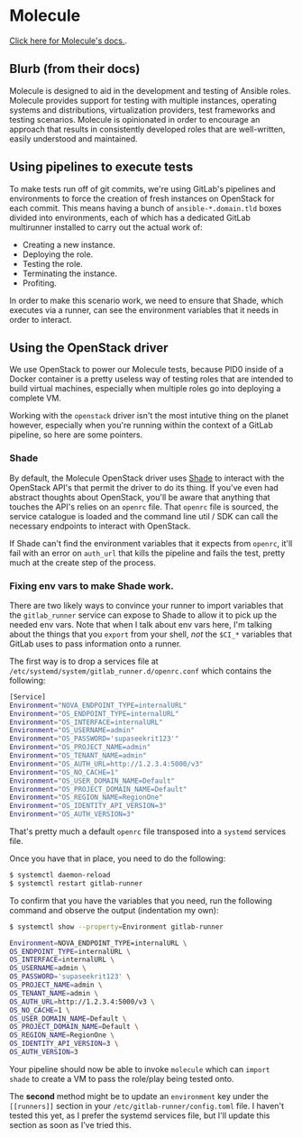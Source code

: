 # Molecule

[Click here for Molecule's docs.][1].

## Blurb (from their docs)

Molecule is designed to aid in the development and testing of Ansible roles. Molecule provides support for testing with 
multiple instances, operating systems and distributions, virtualization providers, test frameworks and testing scenarios. 
Molecule is opinionated in order to encourage an approach that results in consistently developed roles that are well-written, 
easily understood and maintained.

## Using pipelines to execute tests

To make tests run off of git commits, we're using GitLab's pipelines and environments to force the creation of fresh instances
on OpenStack for each commit. This means having a bunch of `ansible-*.domain.tld` boxes divided into environments, each of
which has a dedicated GitLab multirunner installed to carry out the actual work of:

* Creating a new instance.
* Deploying the role.
* Testing the role.
* Terminating the instance.
* Profiting.

In order to make this scenario work, we need to ensure that Shade, which executes via a runner, can see the environment
variables that it needs in order to interact.

## Using the OpenStack driver

We use OpenStack to power our Molecule tests, because PID0 inside of a Docker container is a pretty useless way of testing 
roles that are intended to build virtual machines, especially when multiple roles go into deploying a complete VM.

Working with the `openstack` driver isn't the most intutive thing on the planet however, especially when you're running within 
the context of a GitLab pipeline, so here are some pointers.

### Shade

By default, the Molecule OpenStack driver uses [Shade][2] to interact with the OpenStack API's that permit the driver to do 
its thing. If you've even had abstract thoughts about OpenStack, you'll be aware that anything that touches the API's relies
on an `openrc` file. That `openrc` file is sourced, the service catalogue is loaded and the command line util / SDK can call
the necessary endpoints to interact with OpenStack.

If Shade can't find the environment variables that it expects from `openrc`, it'll fail with an error on `auth_url` that
kills the pipeline and fails the test, pretty much at the create step of the process.

### Fixing env vars to make Shade work.

There are two likely ways to convince your runner to import variables that the `gitlab_runner` service can expose to Shade to 
allow it to pick up the needed env vars. Note that when I talk about env vars here, I'm talking about the things that you
`export` from your shell, *not* the `$CI_*` variables that GitLab uses to pass information onto a runner.

The first way is to drop a services file at `/etc/systemd/system/gitlab_runner.d/openrc.conf` which contains the following:

```bash
[Service]
Environment="NOVA_ENDPOINT_TYPE=internalURL"
Environment="OS_ENDPOINT_TYPE=internalURL"
Environment="OS_INTERFACE=internalURL"
Environment="OS_USERNAME=admin"
Environment="OS_PASSWORD='supaseekrit123'"
Environment="OS_PROJECT_NAME=admin"
Environment="OS_TENANT_NAME=admin"
Environment="OS_AUTH_URL=http://1.2.3.4:5000/v3"
Environment="OS_NO_CACHE=1"
Environment="OS_USER_DOMAIN_NAME=Default"
Environment="OS_PROJECT_DOMAIN_NAME=Default"
Environment="OS_REGION_NAME=RegionOne"
Environment="OS_IDENTITY_API_VERSION=3"
Environment="OS_AUTH_VERSION=3"
```

That's pretty much a default `openrc` file transposed into a `systemd` services file.

Once you have that in place, you need to do the following:

```bash
$ systemctl daemon-reload
$ systemctl restart gitlab-runner
```

To confirm that you have the variables that you need, run the following command and observe the output (indentation my own):

```bash
$ systemctl show --property=Environment gitlab-runner

Environment=NOVA_ENDPOINT_TYPE=internalURL \
OS_ENDPOINT_TYPE=internalURL \
OS_INTERFACE=internalURL \
OS_USERNAME=admin \
OS_PASSWORD='supaseekrit123' \
OS_PROJECT_NAME=admin \
OS_TENANT_NAME=admin \
OS_AUTH_URL=http://1.2.3.4:5000/v3 \
OS_NO_CACHE=1 \
OS_USER_DOMAIN_NAME=Default \
OS_PROJECT_DOMAIN_NAME=Default \
OS_REGION_NAME=RegionOne \
OS_IDENTITY_API_VERSION=3 \
OS_AUTH_VERSION=3
```

Your pipeline should now be able to invoke `molecule` which can `import shade` to create a VM to pass the role/play being
tested onto.

The **second** method might be to update an `environment` key under the `[[runners]]` section in your
`/etc/gitlab-runner/config.toml` file. I haven't tested this yet, as I prefer the systemd services file, but I'll update this 
section as soon as I've tried this.

[1]: https://molecule.readthedocs.io/en/latest/
[2]: https://docs.openstack.org/shade/latest/
